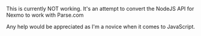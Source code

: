 This is currently NOT working.  It's an attempt to convert the NodeJS API for Nexmo to work with Parse.com

Any help would be appreciated as I'm a novice when it comes to JavaScript.
